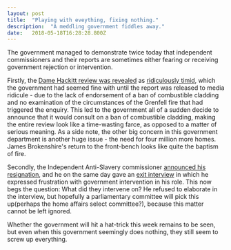 ```yaml
---
layout: post 
title:  "Playing with eveything, fixing nothing." 
description:  "A meddling government fiddles away." 
date:   2018-05-18T16:28:28.800Z 
---
```


The government managed to demonstrate twice today that independent commissioners and their reports are sometimes either fearing or receiving government rejection or intervention.

Firstly, the [Dame Hackitt review was revealed](https://www.huffingtonpost.co.uk/entry/dame-judith-hackitt-not-expert-on-grenfell-report_uk_5afd7d8be4b0779345d68b4f) as [ridiculously timid](https://www.huffingtonpost.co.uk/entry/hackitt-review_uk_5afd46cde4b0a59b4e00c9ac), which the government had seemed fine with until the report was released to media ridicule - due to the lack of endorsement of a ban of combustible cladding and no examination of the circumstances of the Grenfell fire that had triggered the enquiry. This led to the government all of a sudden decide to announce that it would consult on a ban of combustible cladding, making the entire review look like a time-wasting farce, as opposed to a matter of serious meaning. As a side note, the other big concern in this government department is another huge issue - the need for four million more homes. James Brokenshire's return to the front-bench looks like quite the baptism of fire. 

Secondly, the Independent Anti-Slavery commissioner [announced his resignation](http://web.archive.org/web/20180517210210/http://www.antislaverycommissioner.co.uk/news-insights/ending-my-tenure-as-independent-anti-slavery-commissioner/), and he on the same day gave an [exit interview](http://web.archive.org/web/20180517210325/http://news.trust.org/item/20180517132631-x0qfw/) in which he expressed frustration with government intervention in his role. This now begs the question: What did they intervene on? He refused to elaborate in the interview, but hopefully a parliamentary committee will pick this up(perhaps the home affairs select committee?), because this matter cannot be left ignored.

Whether the government will hit a hat-trick this week remains to be seen, but even when this government seemingly does nothing, they still seem to screw up everything. 